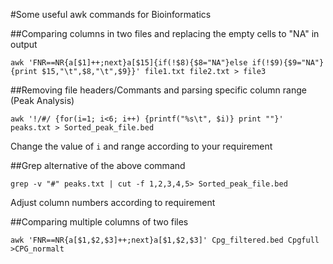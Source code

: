 #Some useful awk commands for Bioinformatics

##Comparing columns in two files and replacing the empty cells to "NA" in output

`awk 'FNR==NR{a[$1]++;next}a[$15]{if(!$8){$8="NA"}else if(!$9){$9="NA"}{print $15,"\t",$8,"\t",$9}}' file1.txt file2.txt > file3`

##Removing file headers/Commants and parsing specific column range (Peak Analysis)

`awk '!/#/ {for(i=1; i<6; i++) {printf("%s\t", $i)} print ""}' peaks.txt > Sorted_peak_file.bed`

Change the value of `i` and range according to your requirement

##Grep alternative of the above command

`grep -v "#" peaks.txt | cut -f 1,2,3,4,5> Sorted_peak_file.bed`

Adjust column numbers according to requirement

##Comparing multiple columns of two files

`awk 'FNR==NR{a[$1,$2,$3]++;next}a[$1,$2,$3]' Cpg_filtered.bed Cpgfull >CPG_normalt`
